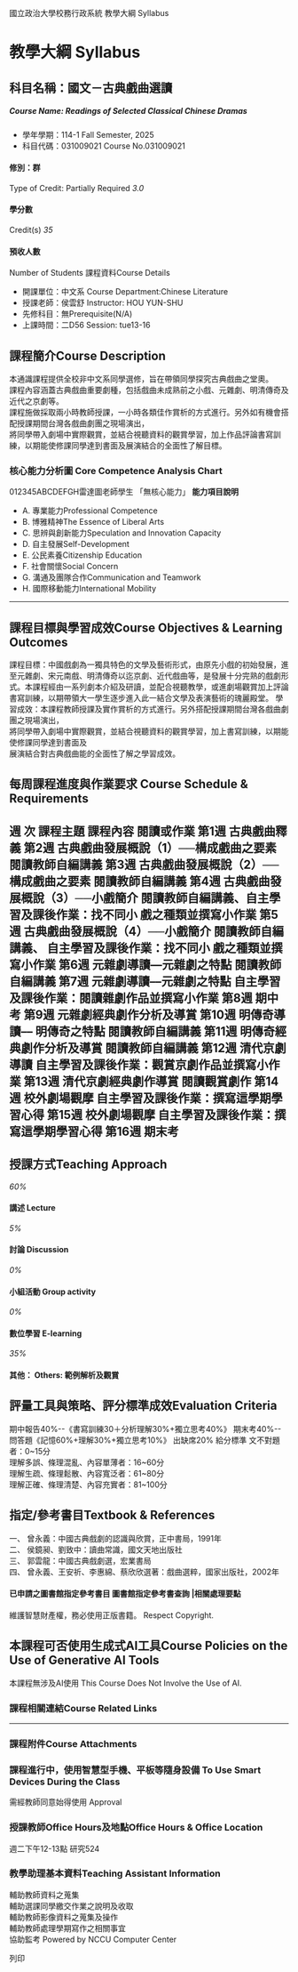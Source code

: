 國立政治大學校務行政系統 教學大綱 Syllabus
# 教學大綱 Syllabus
##  科目名稱：國文－古典戲曲選讀 
#####  Course Name: Readings of Selected Classical Chinese Dramas
  * 學年學期：114-1 Fall Semester, 2025 
  * 科目代碼：031009021 Course No.031009021


#### 修別：群
Type of Credit: Partially Required 
_3.0_
#### 學分數
Credit(s)
_35_
#### 預收人數
Number of Students
課程資料Course Details
  * 開課單位：中文系 Course Department:Chinese Literature 
  * 授課老師：侯雲舒 Instructor: HOU YUN-SHU 
  * 先修科目：無Prerequisite(N/A)
  * 上課時間：二D56 Session: tue13-16


##  課程簡介Course Description
本通識課程提供全校非中文系同學選修，旨在帶領同學探究古典戲曲之堂奧。  
課程內容涵蓋古典戲曲重要劇種，包括戲曲未成熟前之小戲、元雜劇、明清傳奇及近代之京劇等。  
課程施做採取兩小時教師授課，一小時各類佳作賞析的方式進行。另外如有機會搭配授課期間台灣各戲曲劇團之現場演出，  
將同學帶入劇場中實際觀賞，並結合視聽資料的觀賞學習，加上作品評論書寫訓練，以期能使修課同學達到書面及展演結合的全面性了解目標。
###  核心能力分析圖 Core Competence Analysis Chart
012345ABCDEFGH雷達圖老師學生
「無核心能力」 
**能力項目說明**
  * A. 專業能力Professional Competence
  * B. 博雅精神The Essence of Liberal Arts
  * C. 思辨與創新能力Speculation and Innovation Capacity
  * D. 自主發展Self-Development
  * E. 公民素養Citizenship Education
  * F. 社會關懷Social Concern
  * G. 溝通及團隊合作Communication and Teamwork
  * H. 國際移動能力International Mobility


* * *
##  課程目標與學習成效Course Objectives & Learning Outcomes 
課程目標：中國戲劇為一獨具特色的文學及藝術形式，由原先小戲的初始發展，進至元雜劇、宋元南戲、明清傳奇以迄京劇、近代戲曲等，是發展十分完熟的戲劇形式。本課程經由一系列劇本介紹及研讀，並配合視聽教學，或進劇場觀賞加上評論書寫訓練，以期帶領大一學生逐步進入此一結合文學及表演藝術的瑰麗殿堂。
學習成效：本課程教師授課及實作賞析的方式進行。另外搭配授課期間台灣各戲曲劇團之現場演出，  
將同學帶入劇場中實際觀賞，並結合視聽資料的觀賞學習，加上書寫訓練，以期能使修課同學達到書面及  
展演結合對古典戲曲能的全面性了解之學習成效。
##  每周課程進度與作業要求 Course Schedule & Requirements
週 次 課程主題 課程內容 閱讀或作業  第1週 古典戲曲釋義 第2週 古典戲曲發展概說（1）──構成戲曲之要素 閱讀教師自編講義 第3週 古典戲曲發展概說（2）──構成戲曲之要素 閱讀教師自編講義 第4週 古典戲曲發展概說（3）──小戲簡介 閱讀教師自編講義、自主學習及課後作業：找不同小 戲之種類並撰寫小作業 第5週 古典戲曲發展概說（4）──小戲簡介 閱讀教師自編講義、 自主學習及課後作業：找不同小 戲之種類並撰寫小作業  第6週 元雜劇導讀––元雜劇之特點 閱讀教師自編講義 第7週 元雜劇導讀––元雜劇之特點 自主學習及課後作業：閱讀雜劇作品並撰寫小作業 第8週 期中考  第9週 元雜劇經典劇作分析及導賞 第10週 明傳奇導讀–– 明傳奇之特點 閱讀教師自編講義  第11週 明傳奇經典劇作分析及導賞 閱讀教師自編講義  第12週 清代京劇導讀 自主學習及課後作業：觀賞京劇作品並撰寫小作業 第13週 清代京劇經典劇作導賞 閱讀觀賞劇作  第14週 校外劇場觀摩 自主學習及課後作業：撰寫這學期學習心得 第15週 校外劇場觀摩 自主學習及課後作業：撰寫這學期學習心得 第16週 期末考  
---  
##  授課方式Teaching Approach
_60%_
####  講述 Lecture
_5%_
####  討論 Discussion
_0%_
####  小組活動 Group activity
_0%_
####  數位學習 E-learning
_35%_
####  其他： Others: 範例解析及觀賞 
##  評量工具與策略、評分標準成效Evaluation Criteria
期中報告40%--《書寫訓練30＋分析理解30%+獨立思考40%》
期末考40%--問答題《記憶60%+理解30%+獨立思考10%》
出缺席20%
給分標準
文不對題者：0~15分  
理解多誤、條理混亂、內容單薄者：16~60分  
理解生疏、條理鬆散、內容寬泛者：61~80分  
理解正確、條理清楚、內容充實者：81~100分
##  指定/參考書目Textbook & References
一、 曾永義：中國古典戲劇的認識與欣賞，正中書局，1991年  
二、 侯鏡昶、劉致中：讀曲常識，國文天地出版社  
三、 郭雲龍：中國古典戲劇選，宏業書局  
四、 曾永義、王安祈、李惠綿、蔡欣欣選著：戲曲選粹，國家出版社，2002年
####  已申請之圖書館指定參考書目  圖書館指定參考書查詢 |相關處理要點
維護智慧財產權，務必使用正版書籍。 Respect Copyright.
##  本課程可否使用生成式AI工具Course Policies on the Use of Generative AI Tools
本課程無涉及AI使用 This Course Does Not Involve the Use of AI.
###  課程相關連結Course Related Links
* * *
###  課程附件Course Attachments
###  課程進行中，使用智慧型手機、平板等隨身設備 To Use Smart Devices During the Class
需經教師同意始得使用  Approval
###  授課教師Office Hours及地點Office Hours & Office Location
週二下午12-13點
研究524
###  教學助理基本資料Teaching Assistant Information
輔助教師資料之蒐集  
輔助選課同學繳交作業之說明及收取  
輔助教師影像資料之蒐集及操作  
輔助教師處理學期寫作之相關事宜  
協助監考
Powered by NCCU Computer Center
  
列印
